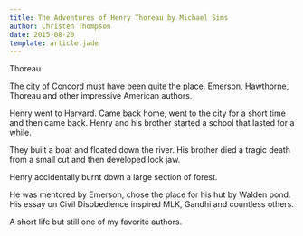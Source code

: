 ```yaml
---
title: The Adventures of Henry Thoreau by Michael Sims
author: Christen Thompson
date: 2015-08-20
template: article.jade 
---
```


Thoreau 

<span class="more"></span>

The city of Concord must have been quite the place. Emerson, Hawthorne, Thoreau and other impressive American authors.

Henry went to Harvard. Came back home, went to the city for a short time and then came back. Henry and his brother started a school that lasted for a while.

They built a boat and floated down the river. His brother died a tragic death from a small cut and then developed lock jaw.

Henry accidentally burnt down a large section of forest. 

He was mentored by Emerson, chose the place for his hut by Walden pond.  His essay on Civil Disobedience inspired MLK, Gandhi and countless others.

A short life but still one of my favorite authors.